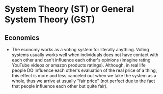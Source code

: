 # System Theory (ST) or General System Theory (GST)

## Economics
* The economy works as a voting system for literally anything. Voting systems usually works well when individuals does not have contact with each other and can't influence each other's opinions (imagine rating YouTube videos or amazon products ratings). Although, in real life people DO influence each other's evaluation of the real price of a thing, this effect is more and less canceled out when we take the system as a whole, thus we arrive at usually "fair price" (not perfect due to the fact that people influence each other but quite fair).
